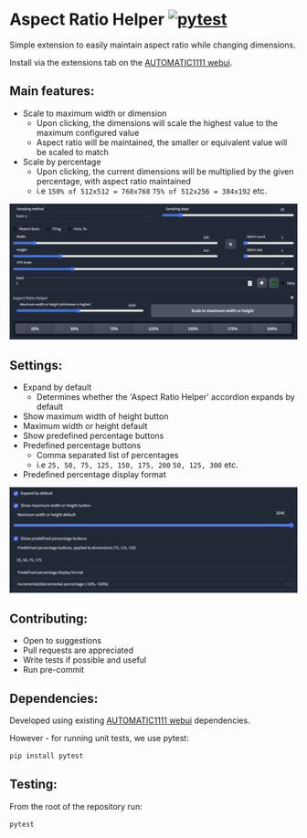 # Aspect Ratio Helper  [![pytest](https://github.com/thomasasfk/sd-webui-aspect-ratio-helper/actions/workflows/pytest.yml/badge.svg?branch=main)](https://github.com/thomasasfk/sd-webui-aspect-ratio-helper/actions/workflows/pytest.yml)

Simple extension to easily maintain aspect ratio while changing dimensions.

Install via the extensions tab on the [AUTOMATIC1111 webui](https://github.com/AUTOMATIC1111/stable-diffusion-webui).

## Main features:

- Scale to maximum width or dimension
  - Upon clicking, the dimensions will scale the highest value to the maximum configured value
  - Aspect ratio will be maintained, the smaller or equivalent value will be scaled to match
- Scale by percentage
  - Upon clicking, the current dimensions will be multiplied by the given percentage, with aspect ratio maintained
  - i.e `150% of 512x512 = 768x768` `75% of 512x256 = 384x192` etc.

![user-interface.png](docs%2Fuser-interface.png)

## Settings:

- Expand by default
  - Determines whether the 'Aspect Ratio Helper' accordion expands by default
- Show maximum width of height button
- Maximum width or height default
- Show predefined percentage buttons
- Predefined percentage buttons
  - Comma separated list of percentages
  - i.e `25, 50, 75, 125, 150, 175, 200` `50, 125, 300` etc.
- Predefined percentage display format

![settings.png](docs%2Fsettings.png)

## Contributing:

- Open to suggestions
- Pull requests are appreciated
- Write tests if possible and useful
- Run pre-commit

## Dependencies:

Developed using existing [AUTOMATIC1111 webui](https://github.com/AUTOMATIC1111/stable-diffusion-webui) dependencies.

However - for running unit tests, we use pytest:

```bash
pip install pytest
```

## Testing:
From the root of the repository run:
```bash
pytest
```
